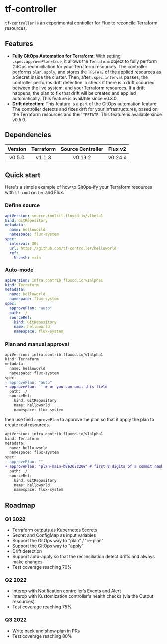 # tf-controller

`tf-controller` is an experimental controller for Flux to reconcile Terraform resources.

## Features
  
  * **Fully GitOps Automation for Terraform**: With setting `.spec.approvePlan=true`, it allows the `Terraform` object 
   to fully perform GitOps reconciliation for your Terraform resources. The controller performs `plan`, `apply`, and stores 
   the `TFSTATE` of the applied resources as a Secret inside the cluster. Then, after `.spec.interval` passes, 
   the controller performs drift detection to check if there is a drift occurred between the live system, 
   and your Terraform resources. If a drift happens, the plan to fix that drift will be created and applied automatically. 
   This feature is available since v0.3.0. 
  * **Drift detection**: This feature is a part of the GitOps automation feature. The controller detects and fixes drift
   for your infrastructures, based on the Terraform resources and their `TFSTATE`. This feature is available since v0.5.0.  

## Dependencies

| Version | Terraform | Source Controller | Flux v2 |
|:-------:|:---------:|:-----------------:|:-------:|
| v0.5.0  | v1.1.3    | v0.19.2           | v0.24.x |

## Quick start

Here's a simple example of how to GitOps-ify your Terraform resources with `tf-controller` and Flux.

### Define source

```yaml
apiVersion: source.toolkit.fluxcd.io/v1beta1
kind: GitRepository
metadata:
  name: helloworld
  namespace: flux-system
spec:
  interval: 30s
  url: https://github.com/tf-controller/helloworld
  ref:
    branch: main
```

### Auto-mode

```yaml
apiVersion: infra.contrib.fluxcd.io/v1alpha1
kind: Terraform
metadata:
  name: helloworld
  namespace: flux-system
spec:
  approvePlan: "auto"
  path: ./
  sourceRef:
    kind: GitRepository
    name: helloworld
    namespace: flux-system
```

### Plan and manual approval

```diff
apiVersion: infra.contrib.fluxcd.io/v1alpha1
kind: Terraform
metadata:
  name: helloworld
  namespace: flux-system
spec:
- approvePlan: "auto"
+ approvePlan: "" # or you can omit this field 
  path: ./
  sourceRef:
    kind: GitRepository
    name: helloworld
    namespace: flux-system
```

then use field `approvePlan` to approve the plan so that it apply the plan to create real resources.

```diff
apiVersion: infra.contrib.fluxcd.io/v1alpha1
kind: Terraform
metadata:
  name: hello-world
  namespace: flux-system
spec:
- approvePlan: ""
+ approvePlan: "plan-main-b8e362c206" # first 8 digits of a commit hash is enough
  path: ./
  sourceRef:
    kind: GitRepository
    name: helloworld
    namespace: flux-system
```

## Roadmap

### Q1 2022
  * Terraform outputs as Kubernetes Secrets
  * Secret and ConfigMap as input variables 
  * Support the GitOps way to "plan" / "re-plan" 
  * Support the GitOps way to "apply"
  * Drift detection
  * Support auto-apply so that the reconciliation detect drifts and always make changes
  * Test coverage reaching 70%

### Q2 2022  
  * Interop with Notification controller's Events and Alert   
  * Interop with Kustomization controller's health checks (via the Output resources)
  * Test coverage reaching 75%

### Q3 2022
  * Write back and show plan in PRs
  * Test coverage reaching 80%
